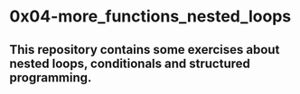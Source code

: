 # 0x04-more_functions_nested_loops
## This repository contains some exercises about nested loops, conditionals and structured programming.
